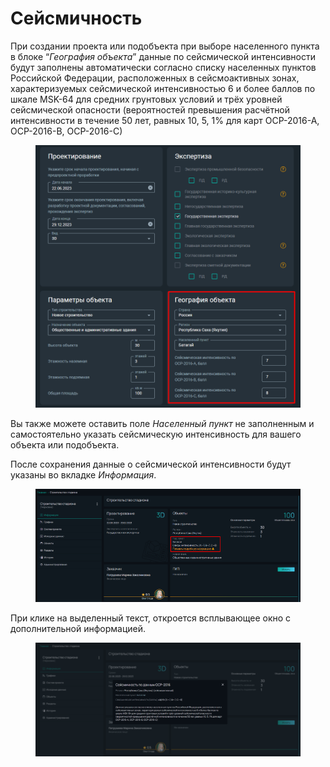 # Сейсмичность

При создании проекта или подобъекта при выборе населенного пункта в блоке “_География объекта_” данные по сейсмической интенсивности будут заполнены автоматически согласно списку населенных пунктов Российской Федерации, расположенных в сейсмоактивных зонах, характеризуемых сейсмической интенсивностью 6 и более баллов по шкале MSK-64 для средних грунтовых условий и трёх уровней сейсмической опасности (вероятностей превышения расчётной интенсивности в течение 50 лет, равных 10, 5, 1% для карт ОСР-2016-А, ОСР-2016-В, ОСР-2016-С)

<figure><img src="../../.gitbook/assets/image (240).png" alt=""><figcaption></figcaption></figure>

Вы также можете оставить поле _Населенный пункт_ не заполненным и самостоятельно указать сейсмическую интенсивность для вашего объекта или подобъекта.

После сохранения данные о сейсмической интенсивности будут указаны во вкладке _Информация_.

<figure><img src="../../.gitbook/assets/image (241).png" alt=""><figcaption></figcaption></figure>

При клике на выделенный текст, откроется всплывающее окно с дополнительной информацией.

<figure><img src="../../.gitbook/assets/image (242).png" alt=""><figcaption></figcaption></figure>
